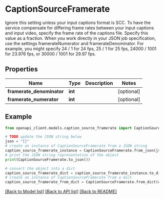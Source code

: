 # CaptionSourceFramerate

Ignore this setting unless your input captions format is SCC. To have the service compensate for differing frame rates between your input captions and input video, specify the frame rate of the captions file. Specify this value as a fraction. When you work directly in your JSON job specification, use the settings framerateNumerator and framerateDenominator. For example, you might specify 24 / 1 for 24 fps, 25 / 1 for 25 fps, 24000 / 1001 for 23.976 fps, or 30000 / 1001 for 29.97 fps.

## Properties

Name | Type | Description | Notes
------------ | ------------- | ------------- | -------------
**framerate_denominator** | **int** |  | [optional] 
**framerate_numerator** | **int** |  | [optional] 

## Example

```python
from openapi_client.models.caption_source_framerate import CaptionSourceFramerate

# TODO update the JSON string below
json = "{}"
# create an instance of CaptionSourceFramerate from a JSON string
caption_source_framerate_instance = CaptionSourceFramerate.from_json(json)
# print the JSON string representation of the object
print(CaptionSourceFramerate.to_json())

# convert the object into a dict
caption_source_framerate_dict = caption_source_framerate_instance.to_dict()
# create an instance of CaptionSourceFramerate from a dict
caption_source_framerate_from_dict = CaptionSourceFramerate.from_dict(caption_source_framerate_dict)
```
[[Back to Model list]](../README.md#documentation-for-models) [[Back to API list]](../README.md#documentation-for-api-endpoints) [[Back to README]](../README.md)


